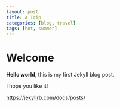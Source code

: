```yaml
---
layout: post
title: A Trip
categories: [blog, travel]
tags: [hot, summer]
---
```


# Welcome

**Hello world**, this is my first Jekyll blog post.

I hope you like it!

https://jekyllrb.com/docs/posts/


